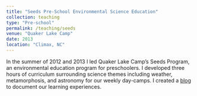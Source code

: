 ```yaml
---
title: "Seeds Pre-School Environmental Science Education"
collection: teaching
type: "Pre-school"
permalink: /teaching/seeds
venue: "Quaker Lake Camp"
date: 2013
location: "Climax, NC"
---
```


In the summer of 2012 and 2013 I led Quaker Lake Camp’s Seeds Program, an environmental education program for preschoolers. I developed three hours of curriculum surrounding science themes including weather, metamorphosis, and astronomy for our weekly day-camps. I created a [blog](https://qlcseeds.wordpress.com) to document our learning experiences.

